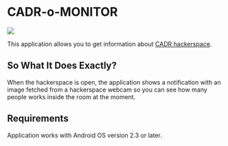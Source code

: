 # CADR-o-MONITOR

![](./app/src/main/ic_launcher-web.png)

This application allows you to get information about
[CADR hackerspace](http://cadrspace.ru).

## So What It Does Exactly?

When the hackerspace is open, the application shows a notification
with an image fetched from a hackerspace webcam so you can see how
many people works inside the room at the moment.

## Requirements

Application works with Android OS version 2.3 or later.
